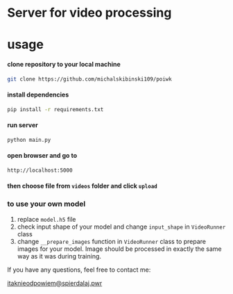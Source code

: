 # Server for video processing

# usage 
#### clone repository to your local machine
```bash
git clone https://github.com/michalskibinski109/poiwk
```


#### install dependencies
```bash
pip install -r requirements.txt
```
#### run server
```bash
python main.py
```
#### open browser and go to
```bash
http://localhost:5000
```
#### then choose file from `videos` folder and click `upload`

### to use your own model 
1. replace `model.h5` file 
2. check input shape of your model and change `input_shape` in `VideoRunner` class
3. change `__prepare_images` function in `VideoRunner` class to prepare images for your model. Image should be processed in exactly the same way as it was during training.

If you have any questions, feel free to contact me: 

[itaknieodpowiem@spierdalaj.pwr]()